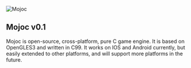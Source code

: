 ![Mojoc](https://github.com/scottcgi/Mojoc/raw/master/Logo.png "Pure C game engine")

## Mojoc v0.1

Mojoc is open-source, cross-platform, pure C game engine. It is based on OpenGLES3 and written in C99. It works on IOS and Android currently, but easily extended to other platforms, and will support more platforms in the future.
